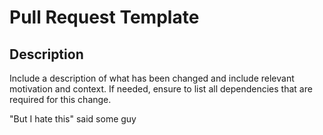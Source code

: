 # Pull Request Template

## Description

Include a description of what has been changed and include relevant motivation and context.
If needed, ensure to list all dependencies that are required for this change.

"But I hate this" said some guy
